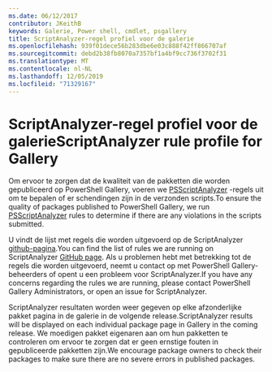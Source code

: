 ```yaml
---
ms.date: 06/12/2017
contributor: JKeithB
keywords: Galerie, Power shell, cmdlet, psgallery
title: ScriptAnalyzer-regel profiel voor de galerie
ms.openlocfilehash: 939f01dece56b283dbe6e03c888f42ff866707af
ms.sourcegitcommit: debd2b38fb8070a7357bf1a4bf9cc736f3702f31
ms.translationtype: MT
ms.contentlocale: nl-NL
ms.lasthandoff: 12/05/2019
ms.locfileid: "71329167"
---
```

# <a name="scriptanalyzer-rule-profile-for-gallery"></a><span data-ttu-id="ad402-103">ScriptAnalyzer-regel profiel voor de galerie</span><span class="sxs-lookup"><span data-stu-id="ad402-103">ScriptAnalyzer rule profile for Gallery</span></span>

<span data-ttu-id="ad402-104">Om ervoor te zorgen dat de kwaliteit van de pakketten die worden gepubliceerd op PowerShell Gallery, voeren we [PSScriptAnalyzer](https://github.com/PowerShell/PSScriptAnalyzer) -regels uit om te bepalen of er schendingen zijn in de verzonden scripts.</span><span class="sxs-lookup"><span data-stu-id="ad402-104">To ensure the quality of packages published to PowerShell Gallery, we run [PSScriptAnalyzer](https://github.com/PowerShell/PSScriptAnalyzer) rules to determine if there are any violations in the scripts submitted.</span></span>

<span data-ttu-id="ad402-105">U vindt de lijst met regels die worden uitgevoerd op de ScriptAnalyzer [github-pagina](https://github.com/PowerShell/PSScriptAnalyzer/blob/development/Engine/Settings/PSGallery.psd1).</span><span class="sxs-lookup"><span data-stu-id="ad402-105">You can find the list of rules we are running on ScriptAnalyzer [GitHub page](https://github.com/PowerShell/PSScriptAnalyzer/blob/development/Engine/Settings/PSGallery.psd1).</span></span>
<span data-ttu-id="ad402-106">Als u problemen hebt met betrekking tot de regels die worden uitgevoerd, neemt u contact op met PowerShell Gallery-beheerders of opent u een probleem voor ScriptAnalyzer.</span><span class="sxs-lookup"><span data-stu-id="ad402-106">If you have any concerns regarding the rules we are running, please contact PowerShell Gallery Administrators, or open an issue for ScriptAnalyzer.</span></span>

<span data-ttu-id="ad402-107">ScriptAnalyzer resultaten worden weer gegeven op elke afzonderlijke pakket pagina in de galerie in de volgende release.</span><span class="sxs-lookup"><span data-stu-id="ad402-107">ScriptAnalyzer results will be displayed on each individual package page in Gallery in the coming release.</span></span> <span data-ttu-id="ad402-108">We moedigen pakket eigenaren aan om hun pakketten te controleren om ervoor te zorgen dat er geen ernstige fouten in gepubliceerde pakketten zijn.</span><span class="sxs-lookup"><span data-stu-id="ad402-108">We encourage package owners to check their packages to make sure there are no severe errors in published packages.</span></span>
